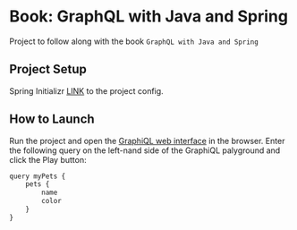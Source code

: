 # Book: GraphQL with Java and Spring
Project to follow along with the book `GraphQL with Java and Spring`

## Project Setup
Spring Initializr [LINK](https://start.spring.io/#!type=maven-project&language=java&platformVersion=3.3.3&packaging=jar&jvmVersion=21&groupId=com.wilterson&artifactId=graphql-with-java-and-spring&name=GraphQL%20with%20Java%20and%20Spring&description=Project%20for%20following%20along%20with%20the%20book%20%22GraphQL%20with%20Java%20and%20Spring%22&packageName=com.wilterson&dependencies=graphql,webflux) to the project config.

## How to Launch
Run the project and open the [GraphiQL web interface](http://localhost:8080/graphiql) in the browser. Enter the following query on the left-nand side of the GraphiQL palyground and click the Play button:

```dtd
query myPets {
    pets {
        name
        color
    }
}
```